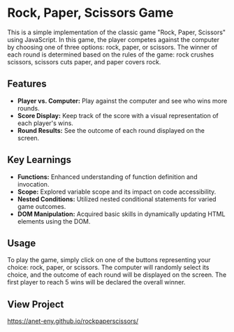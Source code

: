 # Rock, Paper, Scissors Game

This is a simple implementation of the classic game "Rock, Paper, Scissors" using JavaScript. In this game, the player competes against the computer by choosing one of three options: rock, paper, or scissors. The winner of each round is determined based on the rules of the game: rock crushes scissors, scissors cuts paper, and paper covers rock.

## Features

- **Player vs. Computer:** Play against the computer and see who wins more rounds.
- **Score Display:** Keep track of the score with a visual representation of each player's wins.
- **Round Results:** See the outcome of each round displayed on the screen.

## Key Learnings

- **Functions:** Enhanced understanding of function definition and invocation.
- **Scope:** Explored variable scope and its impact on code accessibility.
- **Nested Conditions:** Utilized nested conditional statements for varied game outcomes.
- **DOM Manipulation:** Acquired basic skills in dynamically updating HTML elements using the DOM.

## Usage

To play the game, simply click on one of the buttons representing your choice: rock, paper, or scissors. The computer will randomly select its choice, and the outcome of each round will be displayed on the screen. The first player to reach 5 wins will be declared the overall winner.

## View Project

https://anet-eny.github.io/rockpaperscissors/
